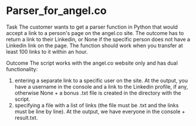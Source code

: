 # Parser_for_angel.co
Task
The customer wants to get a parser function in Python that would accept a link to a person's page on the angel.co site. 
The outcome has to return a link to their Linkedin, or None if the specific person does not have a Linkedin link on the page.
The function should work when you transfer at least 100 links to it within an hour.

Outcome
The script works with the angel.co website only and has dual functionality:
1) entering a separate link to a specific user on the site.
At the output, you have a username in the console and a link to the Linkedin profile, 
if any, otherwise None + a bonus .txt file is created in the directory with the script.
2) specifying a file with a list of links (the file must be .txt and the links must be line by line). 
At the output, we have everyone in the console + result.txt.
